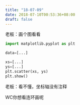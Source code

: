 ```yaml
---
title: "18-07-09"
date: 2018-07-10T00:53:36+08:00
draft: false
---
```


老板：画个图看看

```python
import matplotlib.pyplot as plt

data=[...]

xs=[...]
ys=[...]
plt.scatter(xs, ys)
plt.show()
```

老板：看不懂，坐标轴没有注释

WC你想看连环画呢
